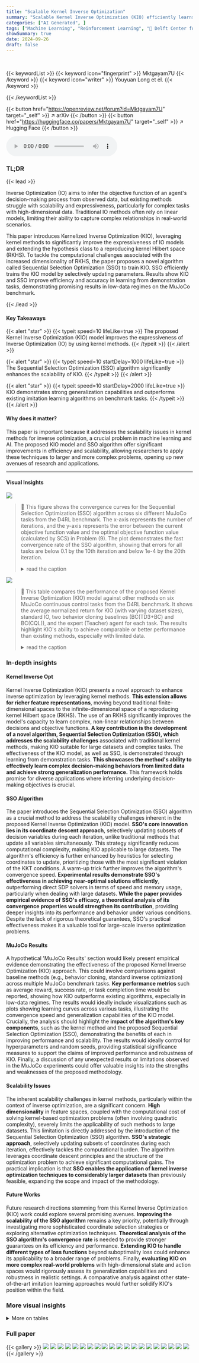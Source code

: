```yaml
---
title: "Scalable Kernel Inverse Optimization"
summary: "Scalable Kernel Inverse Optimization (KIO) efficiently learns unknown objective functions from data using kernel methods and a novel Sequential Selection Optimization (SSO) algorithm, enabling applica..."
categories: ["AI Generated", ]
tags: ["Machine Learning", "Reinforcement Learning", "🏢 Delft Center for Systems and Control",]
showSummary: true
date: 2024-09-26
draft: false
---
```


<br>

{{< keywordList >}}
{{< keyword icon="fingerprint" >}} Mktgayam7U {{< /keyword >}}
{{< keyword icon="writer" >}} Youyuan Long et el. {{< /keyword >}}
 
{{< /keywordList >}}

{{< button href="https://openreview.net/forum?id=Mktgayam7U" target="_self" >}}
↗ arXiv
{{< /button >}}
{{< button href="https://huggingface.co/papers/Mktgayam7U" target="_self" >}}
↗ Hugging Face
{{< /button >}}



<audio controls>
    <source src="https://ai-paper-reviewer.com/Mktgayam7U/podcast.wav" type="audio/wav">
    Your browser does not support the audio element.
</audio>


### TL;DR


{{< lead >}}

Inverse Optimization (IO) aims to infer the objective function of an agent's decision-making process from observed data, but existing methods struggle with scalability and expressiveness, particularly for complex tasks with high-dimensional data.  Traditional IO methods often rely on linear models, limiting their ability to capture complex relationships in real-world scenarios.



This paper introduces Kernelized Inverse Optimization (KIO), leveraging kernel methods to significantly improve the expressiveness of IO models and extending the hypothesis class to a reproducing kernel Hilbert space (RKHS). To tackle the computational challenges associated with the increased dimensionality of RKHS, the paper proposes a novel algorithm called Sequential Selection Optimization (SSO) to train KIO. SSO efficiently trains the KIO model by selectively updating parameters. Results show KIO and SSO improve efficiency and accuracy in learning from demonstration tasks, demonstrating promising results in low-data regimes on the MuJoCo benchmark.

{{< /lead >}}


#### Key Takeaways

{{< alert "star" >}}
{{< typeit speed=10 lifeLike=true >}} The proposed Kernel Inverse Optimization (KIO) model improves the expressiveness of Inverse Optimization (IO) by using kernel methods. {{< /typeit >}}
{{< /alert >}}

{{< alert "star" >}}
{{< typeit speed=10 startDelay=1000 lifeLike=true >}} The Sequential Selection Optimization (SSO) algorithm significantly enhances the scalability of KIO. {{< /typeit >}}
{{< /alert >}}

{{< alert "star" >}}
{{< typeit speed=10 startDelay=2000 lifeLike=true >}} KIO demonstrates strong generalization capabilities and outperforms existing imitation learning algorithms on benchmark tasks. {{< /typeit >}}
{{< /alert >}}

#### Why does it matter?
This paper is important because it addresses the scalability issues in kernel methods for inverse optimization, a crucial problem in machine learning and AI.  The proposed KIO model and SSO algorithm offer significant improvements in efficiency and scalability, allowing researchers to apply these techniques to larger and more complex problems, opening up new avenues of research and applications.

------
#### Visual Insights



![](https://ai-paper-reviewer.com/Mktgayam7U/figures_7_1.jpg)

> 🔼 This figure shows the convergence curves for the Sequential Selection Optimization (SSO) algorithm across six different MuJoCo tasks from the D4RL benchmark. The x-axis represents the number of iterations, and the y-axis represents the error between the current objective function value and the optimal objective function value (calculated by SCS) in Problem (9).  The plot demonstrates the fast convergence rate of the SSO algorithm, showing that errors for all tasks are below 0.1 by the 10th iteration and below 1e-4 by the 20th iteration.
> <details>
> <summary>read the caption</summary>
> Figure 1: Convergence curves for SSO.
> </details>





![](https://ai-paper-reviewer.com/Mktgayam7U/tables_5_1.jpg)

> 🔼 This table compares the performance of the proposed Kernel Inverse Optimization (KIO) model against other methods on six MuJoCo continuous control tasks from the D4RL benchmark.  It shows the average normalized return for KIO (with varying dataset sizes), standard IO, two behavior cloning baselines (BC(TD3+BC) and BC(CQL)), and the expert (Teacher) agent for each task. The results highlight KIO's ability to achieve comparable or better performance than existing methods, especially with limited data.
> <details>
> <summary>read the caption</summary>
> Table 1: Performance of KIO, IO, two Behavior Cloning (BC) agents, and the Teacher agent on MuJoCo tasks from the D4RL benchmark on the normalized return metric. The numbers in parentheses represent the amount of data used by KIO and IO, and the score for KIO in each task is the average score over 100 episodes.
> </details>





### In-depth insights


#### Kernel Inverse Opt
Kernel Inverse Optimization (KIO) presents a novel approach to enhance inverse optimization by leveraging kernel methods.  **This extension allows for richer feature representations**, moving beyond traditional finite-dimensional spaces to the infinite-dimensional space of a reproducing kernel Hilbert space (RKHS).  The use of an RKHS significantly improves the model's capacity to learn complex, non-linear relationships between decisions and objective functions.  **A key contribution is the development of a novel algorithm, Sequential Selection Optimization (SSO), which addresses the scalability challenges** associated with traditional kernel methods, making KIO suitable for large datasets and complex tasks. The effectiveness of the KIO model, as well as SSO, is demonstrated through learning from demonstration tasks. **This showcases the method's ability to effectively learn complex decision-making behaviors from limited data and achieve strong generalization performance.** This framework holds promise for diverse applications where inferring underlying decision-making objectives is crucial.

#### SSO Algorithm
The paper introduces the Sequential Selection Optimization (SSO) algorithm as a crucial method to address the scalability challenges inherent in the proposed Kernel Inverse Optimization (KIO) model.  **SSO's core innovation lies in its coordinate descent approach**, selectively updating subsets of decision variables during each iteration, unlike traditional methods that update all variables simultaneously. This strategy significantly reduces computational complexity, making KIO applicable to large datasets.  The algorithm's efficiency is further enhanced by heuristics for selecting coordinates to update, prioritizing those with the most significant violation of the KKT conditions.  A warm-up trick further improves the algorithm's convergence speed.  **Experimental results demonstrate SSO's effectiveness in achieving near-optimal solutions efficiently**, outperforming direct SDP solvers in terms of speed and memory usage, particularly when dealing with large datasets.  **While the paper provides empirical evidence of SSO's efficacy, a theoretical analysis of its convergence properties would strengthen its contribution**, providing deeper insights into its performance and behavior under various conditions. Despite the lack of rigorous theoretical guarantees, SSO's practical effectiveness makes it a valuable tool for large-scale inverse optimization problems.

#### MuJoCo Results
A hypothetical 'MuJoCo Results' section would likely present empirical evidence demonstrating the effectiveness of the proposed Kernel Inverse Optimization (KIO) approach.  This could involve comparisons against baseline methods (e.g., behavior cloning, standard inverse optimization) across multiple MuJoCo benchmark tasks. **Key performance metrics** such as average reward, success rate, or task completion time would be reported, showing how KIO outperforms existing algorithms, especially in low-data regimes.  The results would ideally include visualizations such as plots showing learning curves across various tasks, illustrating the convergence speed and generalization capabilities of the KIO model.  Crucially, the analysis should highlight the **impact of the algorithm's key components**, such as the kernel method and the proposed Sequential Selection Optimization (SSO), demonstrating the benefits of each in improving performance and scalability.  The results would ideally control for hyperparameters and random seeds, providing statistical significance measures to support the claims of improved performance and robustness of KIO.  Finally, a discussion of any unexpected results or limitations observed in the MuJoCo experiments could offer valuable insights into the strengths and weaknesses of the proposed methodology.

#### Scalability Issues
The inherent scalability challenges in kernel methods, particularly within the context of inverse optimization, are a significant concern.  **High dimensionality** in feature spaces, coupled with the computational cost of solving kernel-based optimization problems (often involving quadratic complexity), severely limits the applicability of such methods to large datasets.  This limitation is directly addressed by the introduction of the Sequential Selection Optimization (SSO) algorithm.  **SSO's strategic approach**, selectively updating subsets of coordinates during each iteration, effectively tackles the computational burden. The algorithm leverages coordinate descent principles and the structure of the optimization problem to achieve significant computational gains. The practical implication is that **SSO enables the application of kernel inverse optimization techniques to considerably larger datasets** than previously feasible, expanding the scope and impact of the methodology.

#### Future Works
Future research directions stemming from this Kernel Inverse Optimization (KIO) work could explore several promising avenues.  **Improving the scalability of the SSO algorithm** remains a key priority, potentially through investigating more sophisticated coordinate selection strategies or exploring alternative optimization techniques.  **Theoretical analysis of the SSO algorithm's convergence rate** is needed to provide stronger guarantees on its efficiency and performance.  **Extending KIO to handle different types of loss functions** beyond suboptimality loss could enhance its applicability to a broader range of problems.  Finally, **evaluating KIO on more complex real-world problems** with high-dimensional state and action spaces would rigorously assess its generalization capabilities and robustness in realistic settings.  A comparative analysis against other state-of-the-art imitation learning approaches would further solidify KIO's position within the field.


### More visual insights




<details>
<summary>More on tables
</summary>


![](https://ai-paper-reviewer.com/Mktgayam7U/tables_6_1.jpg)
> 🔼 The table presents the performance comparison of six different agents (KIO, IO, BC(TD3+BC), BC(CQL), and Teacher) across six different MuJoCo tasks from the D4RL benchmark.  The normalized return metric is used to evaluate the performance, and for KIO and IO, the amount of training data used is specified in parentheses. KIO's scores represent the average over 100 test episodes.
> <details>
> <summary>read the caption</summary>
> Table 1: Performance of KIO, IO, two Behavior Cloning (BC) agents, and the Teacher agent on MuJoCo tasks from the D4RL benchmark on the normalized return metric. The numbers in parentheses represent the amount of data used by KIO and IO, and the score for KIO in each task is the average score over 100 episodes.
> </details>

![](https://ai-paper-reviewer.com/Mktgayam7U/tables_7_1.jpg)
> 🔼 This table compares the performance of two algorithms, SCS and SSO, in solving the optimization problem (9) from the paper.  The comparison is based on the objective function value and the average score (return) over 100 test episodes for six different tasks.  It shows that while both algorithms achieve very similar objective function values, SSO generally achieves slightly better scores (higher average return).
> <details>
> <summary>read the caption</summary>
> Table 2: Final Objective Function Value and Score (average return over 100 evaluations) for SCS [27] and SSO (20 iterations for all tasks) algorithms. The ultimate Objective Function Values of the two algorithms are nearly identical, yet across the majority of tasks, SSO achieves a slightly higher score compared to SCS.
> </details>

![](https://ai-paper-reviewer.com/Mktgayam7U/tables_8_1.jpg)
> 🔼 This table presents the performance comparison of the proposed Kernel Inverse Optimization (KIO) model against two behavior cloning baselines (BC(TD3+BC) and BC(CQL)) and a teacher agent on three MuJoCo tasks from the D4RL benchmark.  The KIO model's scores represent the average normalized return over 100 test episodes, with the number of data points used in parentheses.  The table highlights KIO's performance, particularly when compared to the behavior cloning baselines.
> <details>
> <summary>read the caption</summary>
> Table 3: Performance of KIO, two Behavior Cloning (BC) agents, and the Teacher agent on MuJoCo tasks from the D4RL benchmark on the normalized return metric. The numbers in parentheses represent the amount of data used by KIO, and the score for KIO in each task is the average score over 100 episodes.
> </details>

![](https://ai-paper-reviewer.com/Mktgayam7U/tables_13_1.jpg)
> 🔼 This table presents a comparison of the performance of five different agents on six MuJoCo tasks from the D4RL benchmark.  The agents are Kernel Inverse Optimization (KIO), Inverse Optimization (IO), two behavior cloning agents (BC(TD3+BC) and BC(CQL)), and the Teacher agent (which generated the dataset). The table shows the average normalized return for each agent on each task, with the number of data points used by KIO and IO indicated in parentheses.  The results demonstrate the relative performance of KIO against other methods, particularly highlighting the advantage of the kernel method in achieving high scores.
> <details>
> <summary>read the caption</summary>
> Table 1: Performance of KIO, IO, two Behavior Cloning (BC) agents, and the Teacher agent on MuJoCo tasks from the D4RL benchmark on the normalized return metric. The numbers in parentheses represent the amount of data used by KIO and IO, and the score for KIO in each task is the average score over 100 episodes.
> </details>

![](https://ai-paper-reviewer.com/Mktgayam7U/tables_14_1.jpg)
> 🔼 This table presents the performance of the Kernel Inverse Optimization (KIO) model using different kernel functions (RBF, Laplace, and Linear) on various MuJoCo tasks from the D4RL benchmark.  The scores represent the average normalized return over 100 test episodes, and error bars (standard deviation) are included to show variability.
> <details>
> <summary>read the caption</summary>
> Table 5: Performance of KIO on MuJoCo tasks from the D4RL benchmark on the normalized return metric. The scores in each task represent the average score over 100 episodes within the range of one standard deviation.
> </details>

</details>




### Full paper

{{< gallery >}}
<img src="https://ai-paper-reviewer.com/Mktgayam7U/1.png" class="grid-w50 md:grid-w33 xl:grid-w25" />
<img src="https://ai-paper-reviewer.com/Mktgayam7U/2.png" class="grid-w50 md:grid-w33 xl:grid-w25" />
<img src="https://ai-paper-reviewer.com/Mktgayam7U/3.png" class="grid-w50 md:grid-w33 xl:grid-w25" />
<img src="https://ai-paper-reviewer.com/Mktgayam7U/4.png" class="grid-w50 md:grid-w33 xl:grid-w25" />
<img src="https://ai-paper-reviewer.com/Mktgayam7U/5.png" class="grid-w50 md:grid-w33 xl:grid-w25" />
<img src="https://ai-paper-reviewer.com/Mktgayam7U/6.png" class="grid-w50 md:grid-w33 xl:grid-w25" />
<img src="https://ai-paper-reviewer.com/Mktgayam7U/7.png" class="grid-w50 md:grid-w33 xl:grid-w25" />
<img src="https://ai-paper-reviewer.com/Mktgayam7U/8.png" class="grid-w50 md:grid-w33 xl:grid-w25" />
<img src="https://ai-paper-reviewer.com/Mktgayam7U/9.png" class="grid-w50 md:grid-w33 xl:grid-w25" />
<img src="https://ai-paper-reviewer.com/Mktgayam7U/10.png" class="grid-w50 md:grid-w33 xl:grid-w25" />
<img src="https://ai-paper-reviewer.com/Mktgayam7U/11.png" class="grid-w50 md:grid-w33 xl:grid-w25" />
<img src="https://ai-paper-reviewer.com/Mktgayam7U/12.png" class="grid-w50 md:grid-w33 xl:grid-w25" />
<img src="https://ai-paper-reviewer.com/Mktgayam7U/13.png" class="grid-w50 md:grid-w33 xl:grid-w25" />
<img src="https://ai-paper-reviewer.com/Mktgayam7U/14.png" class="grid-w50 md:grid-w33 xl:grid-w25" />
<img src="https://ai-paper-reviewer.com/Mktgayam7U/15.png" class="grid-w50 md:grid-w33 xl:grid-w25" />
<img src="https://ai-paper-reviewer.com/Mktgayam7U/16.png" class="grid-w50 md:grid-w33 xl:grid-w25" />
<img src="https://ai-paper-reviewer.com/Mktgayam7U/17.png" class="grid-w50 md:grid-w33 xl:grid-w25" />
<img src="https://ai-paper-reviewer.com/Mktgayam7U/18.png" class="grid-w50 md:grid-w33 xl:grid-w25" />
<img src="https://ai-paper-reviewer.com/Mktgayam7U/19.png" class="grid-w50 md:grid-w33 xl:grid-w25" />
<img src="https://ai-paper-reviewer.com/Mktgayam7U/20.png" class="grid-w50 md:grid-w33 xl:grid-w25" />
{{< /gallery >}}